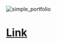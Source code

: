 ![simple_portfolio](https://user-images.githubusercontent.com/60568083/161209767-15f5b682-4c7e-4d87-bc41-6abc959cd387.gif)

 # [Link](https://realvishalrana.github.io/simple-portfolio/)

